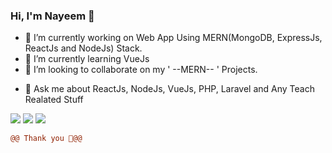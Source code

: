 ### Hi, I'm Nayeem 👋

<!--
**Nayeemr45/Nayeemr45** is a ✨ _special_ ✨ repository because its `README.md` (this file) appears on your GitHub profile.

Here are some ideas to get you started:
-->

- 🔭 I’m currently working on Web App Using MERN(MongoDB, ExpressJs, ReactJs and NodeJs) Stack.
- 🌱 I’m currently learning VueJs
- 👯 I’m looking to collaborate on my ' --MERN-- ' Projects.
<!--
- 🤔 I’m looking for help with ...
- 📫 How to reach me : www.nayeem-ahmed.com
-->
- 💬 Ask me about ReactJs,  NodeJs, VueJs, PHP, Laravel and Any Teach Realated Stuff



<img src="https://github-readme-stats.vercel.app/api?username=nayeemr45&&show_icons=true&bg_color=161B22&title_color=3de3ba&text_color=8ed1bf&icon_color=3de3ba&border_color=161B22">

<img src="https://github-readme-stats.vercel.app/api/top-langs/?username=nayeemr45&layout=compact&bg_color=161B22&title_color=ccffff&text_color=8ed1bf&icon_color=3de3ba&border_color=161B22">

<img src="https://github-readme-stats.vercel.app/api/wakatime?username=nayeemr45&layout=compact&bg_color=161B22&title_color=ccffff&text_color=8ed1bf&icon_color=3de3ba&border_color=161B22"/>
<!--
- 😄 Pronouns: ...
- ⚡ Fun fact: ...
-->



```diff
@@ Thank you 🌱@@
```
